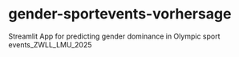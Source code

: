 # gender-sportevents-vorhersage
Streamlit App for predicting gender dominance in Olympic sport events_ZWLL_LMU_2025
